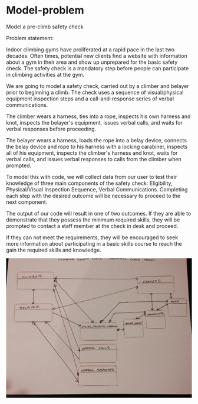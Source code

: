 # Model-problem

Model a pre-climb safety check

Problem statement:

Indoor climbing gyms have proliferated at a rapid pace in the last two decades. Often times, potential new clients find a website with information about a gym in their area and show up unprepared for the basic safety check.  The safety check is a mandatory step before people can participate in climbing activities at the gym.

We are going to model a safety check, carried out by a climber and belayer prior to beginning a climb. The check uses a sequence of visual/physical equipment inspection steps and a call-and-response series of verbal communications.

The climber wears a harness, ties into a rope, inspects his own harness and knot, inspects the belayer's equipment, issues verbal calls, and waits for verbal responses before proceeding.

The belayer wears a harness, loads the rope into a belay device, connects the belay device and rope to his harness with a locking carabiner, inspects all of his equipment, inspects the climber's harness and knot, waits for verbal calls, and issues verbal responses to calls from the climber when prompted.

To model this with code, we will collect data from our user to test their knowledge of three main components of the safety check: Eligibility, Physical/Visual Inspection Sequence, Verbal Communications. Completing each step with the desired outcome will be necessary to proceed to the next component.

The output of our code will result in one of two outcomes.  If they are able to demonstrate that they possess the minimum required skills, they will be prompted to contact a staff member at the check in desk and proceed.

If they can not meet the requirements, they will be encouraged to seek more information about participating in a basic skills course to reach the gain the required skills and knowledge.

![Structural Class Model](struc_class_model.jpg)

